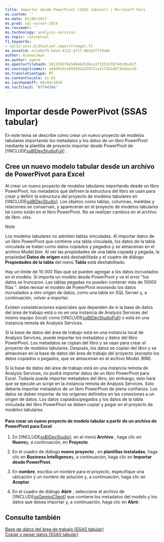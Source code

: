 ```yaml
---
title: Importar desde PowerPivot (SSAS tabular) | Microsoft Docs
ms.custom: ''
ms.date: 03/06/2017
ms.prod: sql-server-2014
ms.reviewer: ''
ms.technology: analysis-services
ms.topic: conceptual
f1_keywords:
- sql12.asvs.bidtoolset.importfromppt.f1
ms.assetid: ac1a6a79-bda3-4122-a717-8b1e2f77da02
author: minewiskan
ms.author: owend
ms.openlocfilehash: 581259d79e5d84bd558ca3f13519fbf4dc0ba52f
ms.sourcegitcommit: ad4d92dce894592a259721a1571b1d8736abacdb
ms.translationtype: MT
ms.contentlocale: es-ES
ms.lasthandoff: 08/04/2020
ms.locfileid: "87744366"
---
```

# <a name="import-from-powerpivot-ssas-tabular"></a>Importar desde PowerPivot (SSAS tabular)
  En este tema se describe cómo crear un nuevo proyecto de modelos tabulares importando los metadatos y los datos de un libro PowerPivot mediante la plantilla de proyecto importar desde PowerPivot de [!INCLUDE[ssBIDevStudioFull](../../includes/ssbidevstudiofull-md.md)] .  
  
## <a name="create-a-new-tabular-model-from-a-powerpivot-for-excel-file"></a>Cree un nuevo modelo tabular desde un archivo de PowerPivot para Excel  
 Al crear un nuevo proyecto de modelos tabulares importando desde un libro PowerPivot, los metadatos que definen la estructura del libro se usan para crear y definir la estructura del proyecto de modelos tabulares en [!INCLUDE[ssBIDevStudio](../../includes/ssbidevstudio-md.md)]. Los objetos como tablas, columnas, medidas y relaciones se conservan, y aparecerán en el proyecto de modelos tabulares tal como están en el libro PowerPivot. No se realizan cambios en el archivo de libro .xlsx.  
  
> [!NOTE]  
>  Los modelos tabulares no admiten tablas vinculadas. Al importar datos de un libro PowerPivot que contiene una tabla vinculada, los datos de la tabla vinculada se tratan como datos copiados y pegados y se almacenan en el archivo Model.bim. Al ver las propiedades de una tabla copiada y pegada, la propiedad **Datos de origen** está deshabilitada y el cuadro de diálogo **Propiedades de la tabla** del menú **Tabla** está deshabilitado.  
>   
>  Hay un límite de 10 000 filas que se pueden agregar a los datos incrustados en el modelo. Si importa un modelo desde PowerPivot y ve el error "los datos se truncaron. Las tablas pegadas no pueden contener más de 10000 filas ". debe revisar el modelo de PowerPivot moviendo los datos incrustados a otro origen de datos, como una tabla en SQL Server y, a continuación, volver a importar.  
  
 Existen consideraciones especiales que dependen de si la base de datos del área de trabajo está o no en una instancia de Analysis Services del mismo equipo (local) como [!INCLUDE[ssBIDevStudioFull](../../includes/ssbidevstudiofull-md.md)] o está en una instancia remota de Analysis Services.  
  
 Si la base de datos del área de trabajo está en una instancia local de Analysis Services, puede importar los metadatos y datos del libro PowerPivot. Los metadatos se copian del libro y se usan para crear el proyecto de modelos tabulares. Después, los datos se copian del libro y se almacenan en la base de datos del área de trabajo del proyecto (excepto los datos copiados o pegados, que se almacenan en el archivo Model. BIM).  
  
 Si la base de datos del área de trabajo está en una instancia remota de Analysis Services, no podrá importar datos de un libro PowerPivot para Excel. Todavía puede importar metadatos del libro; sin embargo, esto hará que se ejecute un script en la instancia remota de Analysis Services. Solo debería importar metadatos de un libro PowerPivot de plena confianza. Los datos se deben importar de los orígenes definidos en las conexiones a un origen de datos. Los datos copiados/pegados y los datos de la tabla vinculada del libro PowerPivot se deben copiar y pegar en el proyecto de modelos tabulares.  
  
#### <a name="to-create-a-new-tabular-model-project-from-a-powerpivot-for-excel-file"></a>Para crear un nuevo proyecto de modelo tabular a partir de un archivo de PowerPivot para Excel  
  
1.  En [!INCLUDE[ssBIDevStudio](../../includes/ssbidevstudio-md.md)], en el menú **Archivo** , haga clic en **Nuevo**y, a continuación, en **Proyecto**.  
  
2.  En el cuadro de diálogo **nuevo proyecto** , en **plantillas instaladas**, haga clic en **Business Intelligence**y, a continuación, haga clic en **Importar desde PowerPivot**.  
  
3.  En **nombre**, escriba un nombre para el proyecto, especifique una ubicación y un nombre de solución y, a continuación, haga clic en **Aceptar**.  
  
4.  En el cuadro de diálogo **Abrir** , seleccione el archivo de [!INCLUDE[ssGeminiClient](../../includes/ssgeminiclient-md.md)] que contiene los metadatos del modelo y los datos que desea importar y, a continuación, haga clic en **Abrir**.  
  
## <a name="see-also"></a>Consulte también  
 [Base de datos del área de trabajo &#40;SSAS tabular&#41;](workspace-database-ssas-tabular.md)   
 [Copiar y pegar datos &#40;SSAS tabular&#41;](../copy-and-paste-data-ssas-tabular.md)  
  
  
